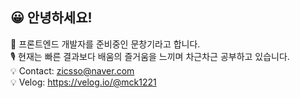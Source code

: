 ## 😀 안녕하세요!
<span> 📢 프론트엔드 개발자를 준비중인 문창기라고 합니다. </span> <br>
<span> 🎙 현재는 빠른 결과보다 배움의 즐거움을 느끼며 차근차근 공부하고 있습니다. </span> <br>
<span> 💡 Contact: zicsso@naver.com </span> <br>
<span> 💡 Velog: https://velog.io/@mck1221 </span> <br>
